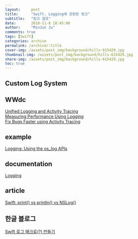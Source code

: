 ```yaml
---
layout:     post
title:      "Swift. Logging에 관련된 링크"
subtitle:   "링크 참조"
date:       2018-11-8 18:45:00
author:     "MinJun Ju"
comments: true 
tags: [Swift]
categories: archive
permalink: /archive/:title
cover-img: /assets/post_img/background/hills-615429.jpg
thumbnail-img: /assets/post_img/background/hills-615429.jpg
share-img: /assets/post_img/background/hills-615429.jpg
toc: true
---
```


## Custom Log System 

## WWdc 

[Unified Logging and Activity Tracing](https://developer.apple.com/videos/play/wwdc2016/721/)<br>
[Measuring Performance Using Logging](https://developer.apple.com/videos/play/wwdc2018/405)<br>
[Fix Bugs Faster using Activity Tracing](https://developer.apple.com/videos/play/wwdc2014/714)

## example 

[Logging: Using the os_log APIs](https://developer.apple.com/library/archive/samplecode/Logging/Introduction/Intro.html#//apple_ref/doc/uid/TP40017510)

## documentation 

[Logging](https://developer.apple.com/documentation/os/logging?language=occ)

## article 

[Swift: print() vs println() vs NSLog()](https://stackoverflow.com/questions/25951195/swift-print-vs-println-vs-nslog)

## 한글 블로그 

[Swift 로그 매크로(?) 만들기](http://minsone.github.io/mac/ios/convert-objective-c-macro-log-to-swift-function)

